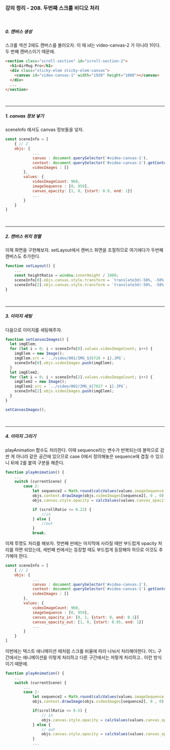 ### 강의 정리 - 208. 두번째 스크롤 비디오 처리

<br />

##### 0. 캔버스 생성

스크롤 섹션 2에도 캔버스를 불러오자. 이 때 id는 video-canvas-2 가 아니라 1이다. 두 번째 캔버스이기 때문에.

```html
<section class="scroll-section" id="scroll-section-2">
  <h1>AirMug Pro</h1>
  <div class="sticky-elem sticky-elem-canvas">
    <canvas id="video-canvas-1" width="1920" height="1080"></canvas>
  </div>
  ...
</section>
```

<br />

---

##### 1. canvas 정보 넣기

sceneInfo 에서도 canvas 정보들을 넣자.

```javascript
const sceneInfo = [
    { // 2
    objs: {
            ...
            canvas : document.querySelector('#video-canvas-1'),
            context: document.querySelector('#video-canvas-1').getContext('2d'),
            videoImages : []
        },
        values: {
            videoImageCount: 960,
            imageSequence : [0, 959],
            canvas_opacity: [1, 0, {start: 0.9, end: 1}]
            ...
        }
    }
]
```

<br />

---

##### 2. 캔버스 위치 정렬

이제 화면을 구현해보자. setLayout에서 캔버스 화면을 조절하므로 여기에다가 두번째 캔버스도 추가한다.

```javascript
function setLayout() {
    ...
    const heightRatio = window.innerHeight / 1080;
    sceneInfo[0].objs.canvas.style.transform = `translate3d(-50%, -50%, 0) scale(${heightRatio})`;
    sceneInfo[2].objs.canvas.style.transform = `translate3d(-50%, -50%, 0) scale(${heightRatio})`;
}
```

<br />

---

##### 3. 이미지 세팅

다음으로 이미지를 세팅해주자.

```javascript
function setCanvasImages() {
  let imgElem;
  for (let i = 0; i < sceneInfo[0].values.videoImageCount; i++) {
    imgElem = new Image();
    imgElem.src = `../video/001/IMG_${6726 + i}.JPG`;
    sceneInfo[0].objs.videoImages.push(imgElem);
  }
  let imgElem2;
  for (let i = 0; i < sceneInfo[2].values.videoImageCount; i++) {
    imgElem2 = new Image();
    imgElem2.src = `../video/002/IMG_${7027 + i}.JPG`;
    sceneInfo[2].objs.videoImages.push(imgElem);
  }
}

setCanvasImages();
```

<br />

---

##### 4. 이미지 그리기

playAnimation 함수도 처리한다. 이때 sequence라는 변수가 반복되는데 블럭으로 감싼 게 아니라 같은 공간에 있으므로 case 0에서 정의해놓은 sequence에 겹칠 수 있으니 뒤에 2를 붙여 구분을 해준다.

```javascript
function playAnimation() {
    ...
    switch (currentScene) {
        case 2:
            let sequence2 = Math.round(calcValues(values.imageSequence, currentYOffset));
            objs.context.drawImage(objs.videoImages[sequence2], 0 , 0);
            objs.canvas.style.opacity = calcValues(values.canvas_opacity, currentYOffset);

            if (scrollRatio <= 0.22) {
                //in
            } else {
                //out
            }
            break;
```

이제 투명도 처리를 해보자. 첫번째 씬에는 마지막에 사라질 때만 부드럽게 opacity 처리를 하면 되었는데, 세번째 씬에서는 등장할 때도 부드럽게 등장해야 하므로 이것도 추가해야 한다.

```javascript
const sceneInfo = [
    { // 2
    objs: {
            ...
            canvas : document.querySelector('#video-canvas-1'),
            context: document.querySelector('#video-canvas-1').getContext('2d'),
            videoImages : []
        },
        values: {
            videoImageCount: 960,
            imageSequence : [0, 959],
            canvas_opacity_in: [0, 1, {start: 0, end: 0.1}]
            canvas_opacity_out: [1, 0, {start: 0.95, end: 1}]
            ...
        }
    }
]
```

이번에는 텍스트 애니메이션 때처럼 스크롤 비율에 따라 나눠서 처리해야한다. 어느 구간에서는 애니메이션을 이렇게 처리하고 다른 구간에서는 저렇게 처리하고.. 이런 방식이기 때문에.

```javascript
function playAnimation() {
    ...
    switch (currentScene) {
        ...
        case 2:
            let sequence2 = Math.round(calcValues(values.imageSequence, currentYOffset));
            objs.context.drawImage(objs.videoImages[sequence2], 0 , 0);

            if(scrollRatio <= 0.5) {
                // in
                objs.canvas.style.opacity = calcValues(values.canvas_opacity_in, currentYOffset);
            } else {
                // out
                objs.canvas.style.opacity = calcValues(values.canvas_opacity_out, currentYOffset);
            }
            ...
```
